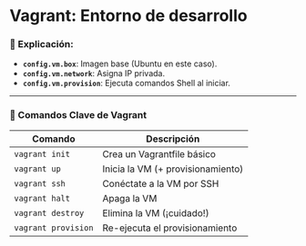 # Vagrant: Entorno de desarrollo

### **📝 Explicación:**

- **`config.vm.box`**: Imagen base (Ubuntu en este caso).
- **`config.vm.network`**: Asigna IP privada.
- **`config.vm.provision`**: Ejecuta comandos Shell al iniciar.

---

### **🚀 Comandos Clave de Vagrant**

| **Comando** | **Descripción** |
| --- | --- |
| `vagrant init` | Crea un Vagrantfile básico |
| `vagrant up` | Inicia la VM (+ provisionamiento) |
| `vagrant ssh` | Conéctate a la VM por SSH |
| `vagrant halt` | Apaga la VM |
| `vagrant destroy` | Elimina la VM (¡cuidado!) |
| `vagrant provision` | Re-ejecuta el provisionamiento |